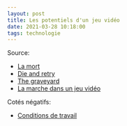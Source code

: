 ```yaml
---
layout: post
title: Les potentiels d'un jeu vidéo
date: 2021-03-28 10:18:00
tags: technologie
---
```


Source: 
- [La mort](https://www.youtube.com/watch?v=U_L5U1cc0ao)
- [Die and retry](https://www.youtube.com/watch?v=vXJGYxdxKNA)
- [The graveyard](https://www.youtube.com/watch?v=wZZ63QYbwPk)
- [La marche dans un jeu vidéo](https://www.youtube.com/watch?v=2sXu3rqgsnY)

Cotés négatifs:
- [Conditions de travail](https://www.vulture.com/2018/10/the-making-of-rockstar-games-red-dead-redemption-2.html)